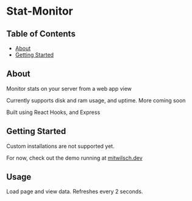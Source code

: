 # Stat-Monitor

## Table of Contents

- [About](#about)
- [Getting Started](#getting_started)

## About <a name = "about"></a>

Monitor stats on your server from a web app view

Currently supports disk and ram usage, and uptime. More coming soon

Built using React Hooks, and Express

## Getting Started <a name = "getting_started"></a>

Custom installations are not supported yet.

For now, check out the demo running at [mitwilsch.dev](https://mitwilsch.dev)

## Usage <a name = "usage"></a>

Load page and view data. Refreshes every 2 seconds.
